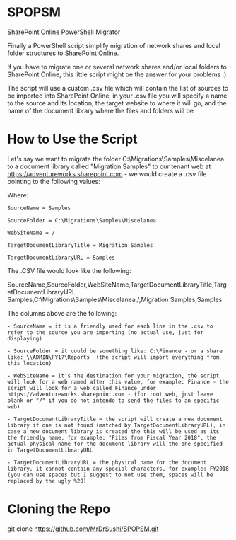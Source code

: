 # SPOPSM
SharePoint Online PowerShell Migrator

Finally a PowerShell script simplify migration of network shares and local folder structures to SharePoint Online.

If you have to migrate one or several network shares and/or local folders to SharePoint Online, this little script might be the answer for your problems :)

The script will use a custom .csv file which will contain the list of sources to be imported into SharePoint Online, in your .csv file you will specify a name to the source and its location, the target website to where it will go, and the name of the document library where the files and folders will be 




# How to Use the Script


Let's say we want to migrate the folder C:\Migrations\Samples\Miscelanea to a document library called "Migration Samples" to our tenant web at https://adventureworks.sharepoint.com - we would create a .csv file pointing to the following values:


Where:

    SourceName = Samples 

    SourceFolder = C:\Migrations\Samples\Miscelanea

    WebSiteName = /

    TargetDocumentLibraryTitle = Migration Samples

    TargetDocumentLibraryURL = Samples


The .CSV file would look like the following:

SourceName,SourceFolder,WebSiteName,TargetDocumentLibraryTitle,TargetDocumentLibraryURL
Samples,C:\Migrations\Samples\Miscelanea,/,Migration Samples,Samples


The columns above are the following:

    - SourceName = it is a friendly used for each line in the .csv to refer to the source you are importing (no actual use, just for displaying)

    - SourceFolder = it could be something like: C:\Finance - or a share like: \\ADMIN\FY17\Reports  (the script will import everything from this location)

    - WebSiteName = it's the destination for your migration, the script will look for a web named after this value, for example: Finance - the script will look for a web called Finance under https://adventureworks.sharepoint.com - (for root web, just leave blank or "/" if you do not intende to send the files to an specific web)

    - TargetDocumentLibraryTitle = the script will create a new document library if one is not found (matched by TargetDocumentLibraryURL), in case a new document library is created the this will be used as its the friendly name, for example: "Files from Fiscal Year 2018", the actual physical name for the document library will the one specified in TargetDocumentLibraryURL

    - TargetDocumentLibraryURL = the physical name for the document library, it cannot contain any special characters, for example: FY2018 (you can use spaces but I suggest to not use them, spaces will be replaced by the ugly %20)





# Cloning the Repo
git clone https://github.com/MrDrSushi/SPOPSM.git

